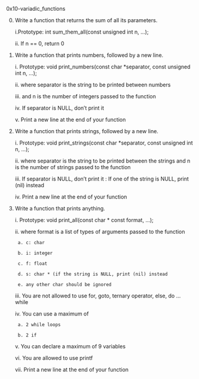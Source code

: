 0x10-variadic_functions


0. Write a function that returns the sum of all its parameters.

	i.Prototype: int sum_them_all(const unsigned int n, ...);

	ii. If n == 0, return 0

1. Write a function that prints numbers, followed by a new line.

	i. Prototype: void print_numbers(const char *separator, const unsigned int n, ...);

	ii. where separator is the string to be printed between numbers

	iii. and n is the number of integers passed to the function

	iv. If separator is NULL, don’t print it

	v. Print a new line at the end of your function

2. Write a function that prints strings, followed by a new line.

	i. Prototype: void print_strings(const char *separator, const unsigned int n, ...);

	ii. where separator is the string to be printed between the strings and n is the number of strings passed to the function

	iii. If separator is NULL, don’t print it : If one of the string is NULL, print (nil) instead

	iv. Print a new line at the end of your function

3. Write a function that prints anything.

	i. Prototype: void print_all(const char * const format, ...);

	ii. where format is a list of types of arguments passed to the function

		a. c: char

		b. i: integer

		c. f: float

		d. s: char * (if the string is NULL, print (nil) instead

		e. any other char should be ignored

	iii. You are not allowed to use for, goto, ternary operator, else, do ... while

	iv. You can use a maximum of

		a. 2 while loops

		b. 2 if

	v. You can declare a maximum of 9 variables

	vi. You are allowed to use printf

	vii. Print a new line at the end of your function
